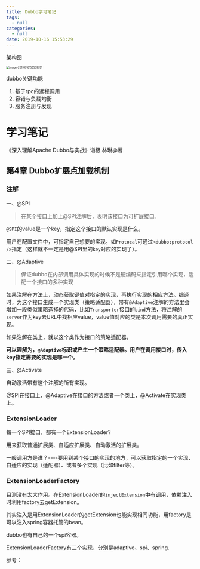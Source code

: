 ```yaml
---
title: Dubbo学习笔记
tags:
  - null
categories:
  - null
date: 2019-10-16 15:53:29
---
```






架构图

<img src="/github/northernw.github.io/image/image-20191016155539701.png" alt="image-20191016155539701" style="zoom:50%;" />



dubbo关键功能
1. 基于rpc的远程调用
2. 容错与负载均衡
3. 服务注册与发现

[一些面试题-dubbo面试题、基本原理、核心配置]: http://baijiahao.baidu.com/s?id=1601781224676099887&amp;wfr=spider&amp;for=pc
[官网]: http://dubbo.apache.org



# 学习笔记

《深入理解Apache Dubbo与实战》诣极 林琳@著



## 第4章 Dubbo扩展点加载机制

### 注解

一、@SPI

> 在某个接口上加上@SPI注解后，表明该接口为可扩展接口。

`@SPI`的value是一个key，指定这个接口的默认实现是什么。

用户在配置文件中，可指定自己想要的实现。如`Protocal`可通过`<dubbo:protocol />`指定（这样就不一定是用@SPI里的`key`对应的实现了）。

二、@Adaptive

> 保证dubbo在内部调用具体实现的时候不是硬编码来指定引用哪个实现，适配一个接口的多种实现

如果注解在方法上，动态获取键值对指定的实现，再执行实现的相应方法。编译时，为这个接口生成一个实现类（策略适配器），带有`@Adaptive`注解的方法里会增加一段类似策略选择的代码，比如`Transporter`接口的`bind`方法，将注解的`server`作为key去URL中找相应value，value值对应的类是本次调用需要的真正实现。

如果注解在类上，就以这个类作为接口的策略适配器。

**可以理解为，`@Adaptive`标识或产生一个策略适配器。用户在调用接口时，传入key指定需要的实现是哪一个。**

三、@Activate

自动激活带有这个注解的所有实现。



@SPI在接口上，@Adaptive在接口的方法或者一个类上，@Activate在实现类上。



### ExtensionLoader

每一个SPI接口，都有一个ExtensionLoader?

用来获取普通扩展类、自适应扩展类、自动激活的扩展类。

一般调用方是谁？----要用到某个接口的实现的地方，可以获取指定的一个实现、自适应的实现（适配器）、或者多个实现（比如filter等）。



### ExtensionLoaderFactory

目测没有太大作用。在ExtensionLoader的`injectExtension`中有调用，依赖注入时利用factory去getExtension。

其实注入是用ExtensionLoader的getExtension也能实现相同功能，用factory是可以注入spring容器托管的bean。

dubbo也有自己的一个spi容器。

ExtensionLoaderFactory有三个实现，分别是adaptive、spi、spring.









参考：

[Dubbo源码解析（二）Dubbo扩展机制SPI]: https://segmentfault.com/a/1190000016842868
[dubbo源码分析4——SPI机制_ExtensionFactory类的作用]: https://www.cnblogs.com/hzhuxin/p/7553070.html

